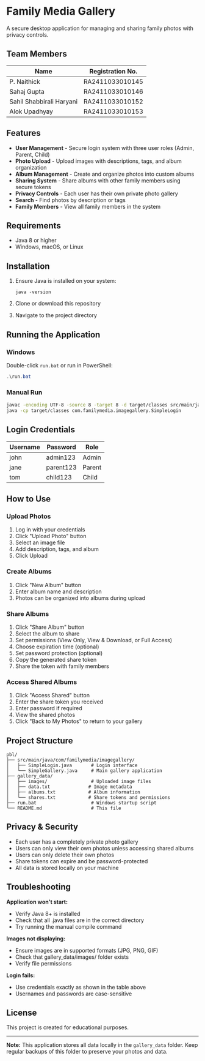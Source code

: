# Family Media Gallery

A secure desktop application for managing and sharing family photos with privacy controls.

## Team Members

| Name | Registration No. |
|------|-----------------|
| P. Naithick | RA2411033010145 |
| Sahaj Gupta | RA2411033010146 |
| Sahil Shabbirali Haryani | RA2411033010152 |
| Alok Upadhyay | RA2411033010153 |

## Features

- **User Management** - Secure login system with three user roles (Admin, Parent, Child)
- **Photo Upload** - Upload images with descriptions, tags, and album organization
- **Album Management** - Create and organize photos into custom albums
- **Sharing System** - Share albums with other family members using secure tokens
- **Privacy Controls** - Each user has their own private photo gallery
- **Search** - Find photos by description or tags
- **Family Members** - View all family members in the system

## Requirements

- Java 8 or higher
- Windows, macOS, or Linux

## Installation

1. Ensure Java is installed on your system:
   ```
   java -version
   ```

2. Clone or download this repository

3. Navigate to the project directory

## Running the Application

### Windows
Double-click `run.bat` or run in PowerShell:
```powershell
.\run.bat
```

### Manual Run
```bash
javac -encoding UTF-8 -source 8 -target 8 -d target/classes src/main/java/com/familymedia/imagegallery/*.java
java -cp target/classes com.familymedia.imagegallery.SimpleLogin
```

## Login Credentials

| Username | Password   | Role   |
|----------|-----------|--------|
| john     | admin123  | Admin  |
| jane     | parent123 | Parent |
| tom      | child123  | Child  |

## How to Use

### Upload Photos
1. Log in with your credentials
2. Click "Upload Photo" button
3. Select an image file
4. Add description, tags, and album
5. Click Upload

### Create Albums
1. Click "New Album" button
2. Enter album name and description
3. Photos can be organized into albums during upload

### Share Albums
1. Click "Share Album" button
2. Select the album to share
3. Set permissions (View Only, View & Download, or Full Access)
4. Choose expiration time (optional)
5. Set password protection (optional)
6. Copy the generated share token
7. Share the token with family members

### Access Shared Albums
1. Click "Access Shared" button
2. Enter the share token you received
3. Enter password if required
4. View the shared photos
5. Click "Back to My Photos" to return to your gallery

## Project Structure

```
pbl/
├── src/main/java/com/familymedia/imagegallery/
│   ├── SimpleLogin.java       # Login interface
│   └── SimpleGallery.java     # Main gallery application
├── gallery_data/
│   ├── images/                # Uploaded image files
│   ├── data.txt              # Image metadata
│   ├── albums.txt            # Album information
│   └── shares.txt            # Share tokens and permissions
├── run.bat                    # Windows startup script
└── README.md                  # This file
```

## Privacy & Security

- Each user has a completely private photo gallery
- Users can only view their own photos unless accessing shared albums
- Users can only delete their own photos
- Share tokens can expire and be password-protected
- All data is stored locally on your machine

## Troubleshooting

**Application won't start:**
- Verify Java 8+ is installed
- Check that all .java files are in the correct directory
- Try running the manual compile command

**Images not displaying:**
- Ensure images are in supported formats (JPG, PNG, GIF)
- Check that gallery_data/images/ folder exists
- Verify file permissions

**Login fails:**
- Use credentials exactly as shown in the table above
- Usernames and passwords are case-sensitive

## License

This project is created for educational purposes.

---

**Note:** This application stores all data locally in the `gallery_data` folder. Keep regular backups of this folder to preserve your photos and data.
